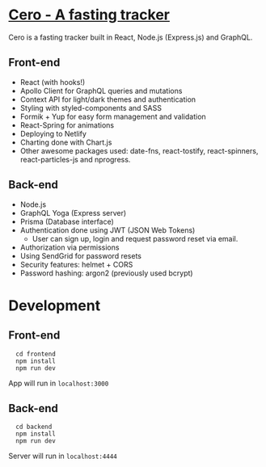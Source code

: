 # [Cero - A fasting tracker](https://cero.netlify.com/)

Cero is a fasting tracker built in React, Node.js (Express.js) and GraphQL.

## Front-end

* React (with hooks!)
* Apollo Client for GraphQL queries and mutations
* Context API for light/dark themes and authentication
* Styling with styled-components and SASS
* Formik + Yup for easy form management and validation
* React-Spring for animations
* Deploying to Netlify
* Charting done with Chart.js
* Other awesome packages used: date-fns, react-tostify, react-spinners, react-particles-js and nprogress.

## Back-end

* Node.js
* GraphQL Yoga (Express server)
* Prisma (Database interface)
* Authentication done using JWT (JSON Web Tokens)
  - User can sign up, login and request password reset via email.
* Authorization via permissions
* Using SendGrid for password resets
* Security features: helmet + CORS
* Password hashing: argon2 (previously used bcrypt)

# Development

## Front-end

```
  cd frontend
  npm install
  npm run dev
```

App will run in `localhost:3000`

## Back-end

```
  cd backend
  npm install
  npm run dev
```

Server will run in `localhost:4444`
